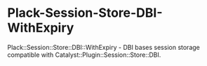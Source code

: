 # Plack-Session-Store-DBI-WithExpiry
Plack::Session::Store::DBI::WithExpiry - DBI bases session storage compatible with Catalyst::Plugin::Session::Store::DBI.

